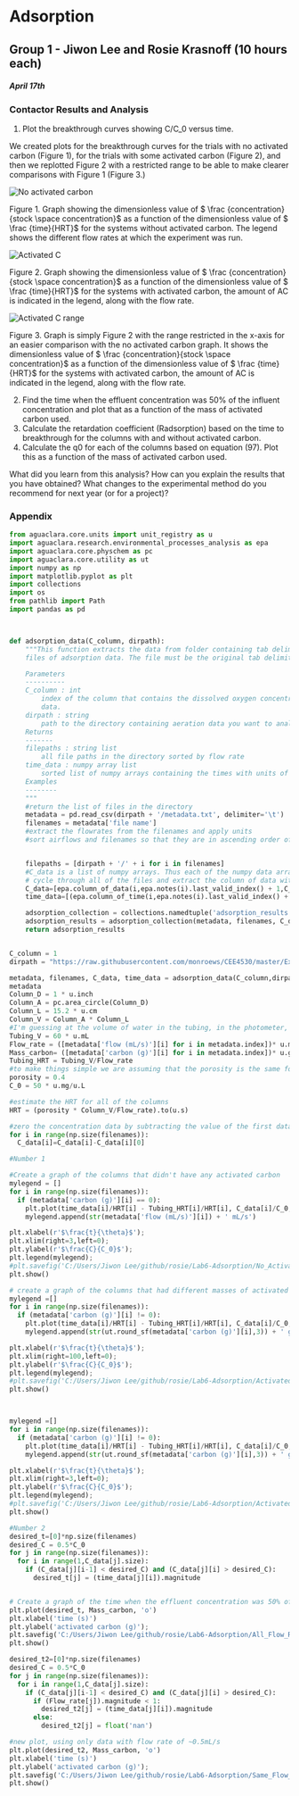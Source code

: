 # Adsorption
## Group 1 - Jiwon Lee and Rosie Krasnoff (10 hours each)
##### April 17th


### Contactor Results and Analysis
1. Plot the breakthrough curves showing C/C_0 versus time.

We created plots for the breakthrough curves for the trials with no activated carbon (Figure 1), for the trials with some activated carbon (Figure 2), and then we replotted Figure 2 with a restricted range to be able to make clearer comparisons with Figure 1 (Figure 3.)


![No activated carbon](https://github.com/rosiekrasnoff/CEE4530/blob/master/Lab6-Adsorption/No_Activated_Carbon.png?raw=true)

Figure 1. Graph showing the dimensionless value of $ \frac {concentration}{stock \space concentration}$ as a function of the dimensionless value of $ \frac {time}{HRT}$ for the systems without activated carbon. The legend shows the different flow rates at which the experiment was run.


![Activated C](https://github.com/rosiekrasnoff/CEE4530/blob/master/Lab6-Adsorption/Activated_Carbon.png?raw=true)

Figure 2. Graph showing the dimensionless value of $ \frac {concentration}{stock \space concentration}$ as a function of the dimensionless value of $ \frac {time}{HRT}$ for the systems with activated carbon, the amount of AC is indicated in the legend, along with the flow rate.


![Activated C range](https://github.com/rosiekrasnoff/CEE4530/blob/master/Lab6-Adsorption/Activated_Carbon_range.png?raw=true)

Figure 3. Graph is simply Figure 2 with the range restricted in the x-axis for an easier comparison with the no activated carbon graph. It shows the dimensionless value of $ \frac {concentration}{stock \space concentration}$ as a function of the dimensionless value of $ \frac {time}{HRT}$ for the systems with activated carbon, the amount of AC is indicated in the legend, along with the flow rate.




2. Find the time when the effluent concentration was 50% of the influent concentration and plot that as a function of the mass of activated carbon used.
3. Calculate the retardation coefficient (Radsorption) based on the time to breakthrough for the columns with and without activated carbon.
4. Calculate the q0 for each of the columns based on equation (97). Plot this as a function of the mass of activated carbon used.


What did you learn from this analysis? How can you explain the results that you have obtained? What changes to the experimental method do you recommend for next year (or for a project)?

### Appendix
``` python
from aguaclara.core.units import unit_registry as u
import aguaclara.research.environmental_processes_analysis as epa
import aguaclara.core.physchem as pc
import aguaclara.core.utility as ut
import numpy as np
import matplotlib.pyplot as plt
import collections
import os
from pathlib import Path
import pandas as pd



def adsorption_data(C_column, dirpath):
    """This function extracts the data from folder containing tab delimited
    files of adsorption data. The file must be the original tab delimited file.

    Parameters
    ----------
    C_column : int
        index of the column that contains the dissolved oxygen concentration
        data.
    dirpath : string
        path to the directory containing aeration data you want to analyze
    Returns
    -------
    filepaths : string list
        all file paths in the directory sorted by flow rate
    time_data : numpy array list
        sorted list of numpy arrays containing the times with units of seconds
    Examples
    --------
    """
    #return the list of files in the directory
    metadata = pd.read_csv(dirpath + '/metadata.txt', delimiter='\t')
    filenames = metadata['file name']
    #extract the flowrates from the filenames and apply units
    #sort airflows and filenames so that they are in ascending order of flow rates


    filepaths = [dirpath + '/' + i for i in filenames]
    #C_data is a list of numpy arrays. Thus each of the numpy data arrays can have different lengths to accommodate short and long experiments
    # cycle through all of the files and extract the column of data with oxygen concentrations and the times
    C_data=[epa.column_of_data(i,epa.notes(i).last_valid_index() + 1,C_column,-1,'mg/L') for i in filepaths]
    time_data=[(epa.column_of_time(i,epa.notes(i).last_valid_index() + 1,-1)).to(u.s) for i in filepaths]

    adsorption_collection = collections.namedtuple('adsorption_results','metadata filenames C_data time_data')
    adsorption_results = adsorption_collection(metadata, filenames, C_data, time_data)
    return adsorption_results


C_column = 1
dirpath = "https://raw.githubusercontent.com/monroews/CEE4530/master/Examples/data/Adsorption"

metadata, filenames, C_data, time_data = adsorption_data(C_column,dirpath)
metadata
Column_D = 1 * u.inch
Column_A = pc.area_circle(Column_D)
Column_L = 15.2 * u.cm
Column_V = Column_A * Column_L
#I'm guessing at the volume of water in the tubing, in the photometer, and in the space above and below the column. This parameter could be adjusted!
Tubing_V = 60 * u.mL
Flow_rate = ([metadata['flow (mL/s)'][i] for i in metadata.index])* u.mL/u.s
Mass_carbon= ([metadata['carbon (g)'][i] for i in metadata.index])* u.g
Tubing_HRT = Tubing_V/Flow_rate
#to make things simple we are assuming that the porosity is the same for sand and for activated carbon. That is likely not true!
porosity = 0.4
C_0 = 50 * u.mg/u.L

#estimate the HRT for all of the columns
HRT = (porosity * Column_V/Flow_rate).to(u.s)

#zero the concentration data by subtracting the value of the first data point from all data points. Do this in each data set.
for i in range(np.size(filenames)):
  C_data[i]=C_data[i]-C_data[i][0]

#Number 1

#Create a graph of the columns that didn't have any activated carbon
mylegend = []
for i in range(np.size(filenames)):
  if (metadata['carbon (g)'][i] == 0):
    plt.plot(time_data[i]/HRT[i] - Tubing_HRT[i]/HRT[i], C_data[i]/C_0,'-');
    mylegend.append(str(metadata['flow (mL/s)'][i]) + ' mL/s')

plt.xlabel(r'$\frac{t}{\theta}$');
plt.xlim(right=3,left=0);
plt.ylabel(r'$\frac{C}{C_0}$');
plt.legend(mylegend);
#plt.savefig('C:/Users/Jiwon Lee/github/rosie/Lab6-Adsorption/No_Activated_Carbon.png')
plt.show()

# create a graph of the columns that had different masses of activated carbon. Note that this includes systems with different flow rates!
mylegend =[]
for i in range(np.size(filenames)):
  if (metadata['carbon (g)'][i] != 0):
    plt.plot(time_data[i]/HRT[i] - Tubing_HRT[i]/HRT[i], C_data[i]/C_0,'-');
    mylegend.append(str(ut.round_sf(metadata['carbon (g)'][i],3)) + ' g, ' + str(ut.round_sf(metadata['flow (mL/s)'][i],2)) + ' mL/s')

plt.xlabel(r'$\frac{t}{\theta}$');
plt.xlim(right=100,left=0);
plt.ylabel(r'$\frac{C}{C_0}$');
plt.legend(mylegend);
#plt.savefig('C:/Users/Jiwon Lee/github/rosie/Lab6-Adsorption/Activated_Carbon.png')
plt.show()



mylegend =[]
for i in range(np.size(filenames)):
  if (metadata['carbon (g)'][i] != 0):
    plt.plot(time_data[i]/HRT[i] - Tubing_HRT[i]/HRT[i], C_data[i]/C_0,'-');
    mylegend.append(str(ut.round_sf(metadata['carbon (g)'][i],3)) + ' g, ' + str(ut.round_sf(metadata['flow (mL/s)'][i],2)) + ' mL/s')

plt.xlabel(r'$\frac{t}{\theta}$');
plt.xlim(right=3,left=0);
plt.ylabel(r'$\frac{C}{C_0}$');
plt.legend(mylegend);
#plt.savefig('C:/Users/Jiwon Lee/github/rosie/Lab6-Adsorption/Activated_Carbon_range.png')
plt.show()

#Number 2
desired_t=[0]*np.size(filenames)
desired_C = 0.5*C_0
for j in range(np.size(filenames)):
  for i in range(1,C_data[j].size):
    if (C_data[j][i-1] < desired_C) and (C_data[j][i] > desired_C):
      desired_t[j] = (time_data[j][i]).magnitude


# Create a graph of the time when the effluent concentration was 50% of the influent concentration and the mass of activated carbon used
plt.plot(desired_t, Mass_carbon, 'o')
plt.xlabel('time (s)')
plt.ylabel('activated carbon (g)');
plt.savefig('C:/Users/Jiwon Lee/github/rosie/Lab6-Adsorption/All_Flow_Rates.png')
plt.show()

desired_t2=[0]*np.size(filenames)
desired_C = 0.5*C_0
for j in range(np.size(filenames)):
  for i in range(1,C_data[j].size):
    if (C_data[j][i-1] < desired_C) and (C_data[j][i] > desired_C):
      if (Flow_rate[j]).magnitude < 1:
        desired_t2[j] = (time_data[j][i]).magnitude
      else:
        desired_t2[j] = float('nan')

#new plot, using only data with flow rate of ~0.5mL/s
plt.plot(desired_t2, Mass_carbon, 'o')
plt.xlabel('time (s)')
plt.ylabel('activated carbon (g)');
plt.savefig('C:/Users/Jiwon Lee/github/rosie/Lab6-Adsorption/Same_Flow_Rates.png')
plt.show()



```
